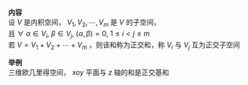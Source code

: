 **内容**  
设 $V$ 是内积空间， $V_1,V_2,\cdots,V_m$ 是 $V$ 的子空间，  
且 $\forall\ \alpha\in V_i,\ \beta\in V_j,\ (\alpha,\beta)=0,\ 1\le i<j\le m$   
若 $V=V_1+V_2+\cdots+V_m$ ，则该和称为正交和，称 $V_i$ 与 $V_j$ 互为正交子空间  
  
**举例**  
三维欧几里得空间， $xoy$ 平面与 $z$ 轴的和是正交基和  
